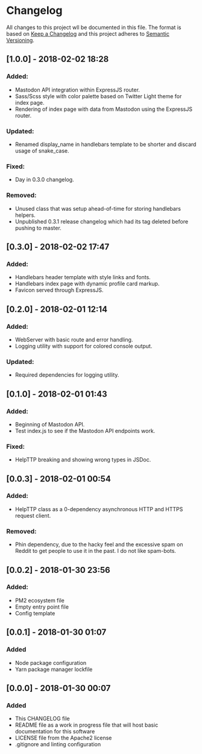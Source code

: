 # Changelog
All changes to this project wll be documented in this file.
The format is based on [Keep a Changelog](http://keepachangelog.com/en/1.0.0/) and this project adheres to [Semantic Versioning](http://semver.org/spec/v2.0.0.html).

## [1.0.0] - 2018-02-02 18:28
### Added:
- Mastodon API integration within ExpressJS router.
- Sass/Scss style with color palette based on Twitter Light theme for index page.
- Rendering of index page with data from Mastodon using the ExpressJS router.
### Updated:
- Renamed display_name in handlebars template to be shorter and discard usage of snake_case.
### Fixed:
- Day in 0.3.0 changelog.
### Removed:
- Unused class that was setup ahead-of-time for storing handlebars helpers.
- Unpublished 0.3.1 release changelog which had its tag deleted before pushing to master.

## [0.3.0] - 2018-02-02 17:47
### Added:
- Handlebars header template with style links and fonts.
- Handlebars index page with dynamic profile card markup.
- Favicon served through ExpressJS.

## [0.2.0] - 2018-02-01 12:14
### Added:
- WebServer with basic route and error handling.
- Logging utility with support for colored console output.
### Updated:
- Required dependencies for logging utility.

## [0.1.0] - 2018-02-01 01:43
### Added:
- Beginning of Mastodon API.
- Test index.js to see if the Mastodon API endpoints work.
### Fixed:
- HelpTTP breaking and showing wrong types in JSDoc.

## [0.0.3] - 2018-02-01 00:54
### Added:
- HelpTTP class as a 0-dependency asynchronous HTTP and HTTPS request client.
### Removed:
- Phin dependency, due to the hacky feel and the excessive spam on Reddit to get people to use it in the past. I do not like spam-bots.

## [0.0.2] - 2018-01-30 23:56
### Added:
- PM2 ecosystem file
- Empty entry point file
- Config template

## [0.0.1] - 2018-01-30 01:07
### Added
- Node package configuration
- Yarn package manager lockfile

## [0.0.0] - 2018-01-30 00:07
### Added
- This CHANGELOG file
- README file as a work in progress file that will host basic documentation for this software
- LICENSE file from the Apache2 license
- .gitignore and linting configuration
